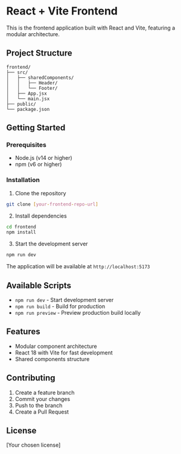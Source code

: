 # React + Vite Frontend

This is the frontend application built with React and Vite, featuring a modular architecture.

## Project Structure

```
frontend/
├── src/
│   ├── sharedComponents/
│   │   ├── Header/
│   │   └── Footer/
│   ├── App.jsx
│   └── main.jsx
├── public/
└── package.json
```

## Getting Started

### Prerequisites
- Node.js (v14 or higher)
- npm (v6 or higher)

### Installation

1. Clone the repository
```bash
git clone [your-frontend-repo-url]
```

2. Install dependencies
```bash
cd frontend
npm install
```

3. Start the development server
```bash
npm run dev
```

The application will be available at `http://localhost:5173`

## Available Scripts

- `npm run dev` - Start development server
- `npm run build` - Build for production
- `npm run preview` - Preview production build locally

## Features
- Modular component architecture
- React 18 with Vite for fast development
- Shared components structure

## Contributing
1. Create a feature branch
2. Commit your changes
3. Push to the branch
4. Create a Pull Request

## License
[Your chosen license]
